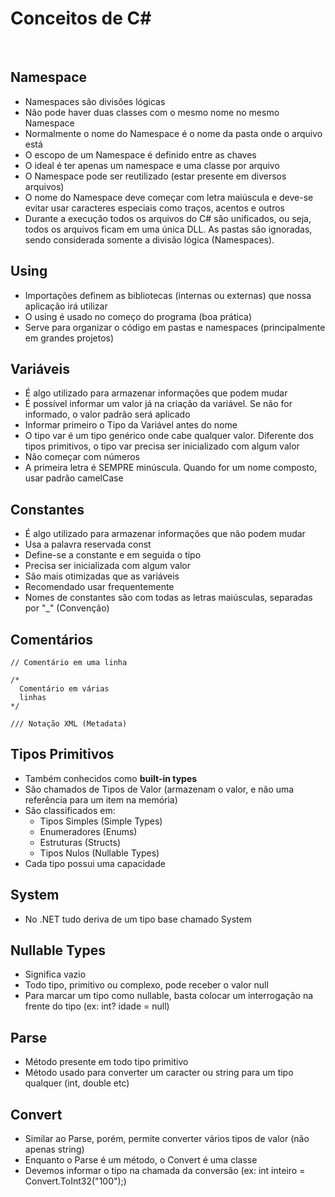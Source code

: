 # Conceitos de C#
&nbsp;

## Namespace
- Namespaces são divisões lógicas
- Não pode haver duas classes com o mesmo nome no mesmo Namespace
- Normalmente o nome do Namespace é o nome da pasta onde o arquivo está
- O escopo de um Namespace é definido entre as chaves
- O ideal é ter apenas um namespace e uma classe por arquivo
- O Namespace pode ser reutilizado (estar presente em diversos arquivos)
- O nome do Namespace deve começar com letra maiúscula e deve-se evitar usar caracteres especiais como traços, acentos e outros
- Durante a execução todos os arquivos do C# são unificados, ou seja, todos os arquivos ficam em uma única DLL. As pastas são ignoradas, sendo considerada somente a divisão lógica (Namespaces).
  &nbsp;

## Using
- Importações definem as bibliotecas (internas ou externas) que nossa aplicação irá utilizar
- O using é usado no começo do programa (boa prática)
- Serve para organizar o código em pastas e namespaces (principalmente em grandes projetos)
  &nbsp;

## Variáveis
- É algo utilizado para armazenar informações que podem mudar
- É possível informar um valor já na criação da variável. Se não for informado, o valor padrão será aplicado
- Informar primeiro o Tipo da Variável antes do nome
- O tipo var é um tipo genérico onde cabe qualquer valor. Diferente dos tipos primitivos, o tipo var precisa ser inicializado com algum valor
- Não começar com números
- A primeira letra é SEMPRE minúscula. Quando for um nome composto, usar padrão camelCase
  &nbsp;

## Constantes
- É algo utilizado para armazenar informações que não podem mudar
- Usa a palavra reservada const
- Define-se a constante e em seguida o tipo
- Precisa ser inicializada com algum valor
- São mais otimizadas que as variáveis
- Recomendado usar frequentemente
- Nomes de constantes são com todas as letras maiúsculas, separadas por "\_" (Convenção)
  &nbsp;

## Comentários
```
// Comentário em uma linha

/*
  Comentário em várias
  linhas
*/

/// Notação XML (Metadata)
```

## Tipos Primitivos
- Também conhecidos como <strong>built-in types</strong>
- São chamados de Tipos de Valor (armazenam o valor, e não uma referência para um item na memória)
- São classificados em:
  - Tipos Simples (Simple Types)
  - Enumeradores (Enums)
  - Estruturas (Structs)
  - Tipos Nulos (Nullable Types)
- Cada tipo possui uma capacidade
&nbsp;

## System
- No .NET tudo deriva de um tipo base chamado System
&nbsp;

## Nullable Types
- Significa vazio
- Todo tipo, primitivo ou complexo, pode receber o valor null
- Para marcar um tipo como nullable, basta colocar um interrogação na frente do tipo (ex: int? idade = null)
&nbsp;

## Parse
- Método presente em todo tipo primitivo
- Método usado para converter um caracter ou string para um tipo qualquer (int, double etc)
&nbsp;

## Convert
- Similar ao Parse, porém, permite converter vários tipos de valor (não apenas string)
- Enquanto o Parse é um método, o Convert é uma classe
- Devemos informar o tipo na chamada da conversão (ex: int inteiro = Convert.ToInt32("100");)

